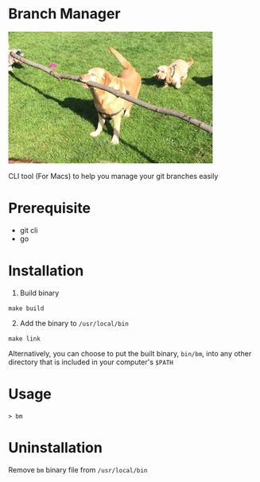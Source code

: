 
# Branch Manager

![best branch manager](static/branch-manager.png)

CLI tool (For Macs) to help you manage your git branches easily

# Prerequisite
- git cli
- go

# Installation

1. Build binary

```
make build
```


2. Add the binary to `/usr/local/bin`

```
make link
```

Alternatively, you can choose to put the built binary, `bin/bm`, into any other directory that is included in your computer's `$PATH`

# Usage

```
> bm
```

# Uninstallation

Remove `bm` binary file from `/usr/local/bin`
